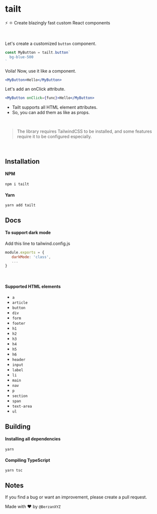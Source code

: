 # tailt
⚡ ⚛️ Create blazingly fast custom React components

<br>

 Let's create a customized `button` component.
```jsx
const MyButton = tailt.button`
  bg-blue-500
`
```
 Voila! Now, use it like a component.
```jsx
<MyButton>Hello</MyButton>
```
Let's add an onClick attribute.
```jsx
<MyButton onClick={func}>Hello</MyButton>
```
- Tailt supports all HTML element attributes. 
- So, you can add them as like as props.

<br>

> The library requires TailwindCSS to be installed, and some features require it to be configured especially.

<br>

## Installation
#### NPM
```
npm i tailt
```
#### Yarn
```
yarn add tailt
```

## Docs
#### To support dark mode
Add this line to tailwind.config.js 
```javascript
module.exports = {
   darkMode: 'class',
   ...
}
```

<br>

#### Supported HTML elements
- `a`
- `article`
- `button`
- `div`
- `form`
- `footer`
- `h1`
- `h2`
- `h3`
- `h4`
- `h5`
- `h6`
- `header`
- `input`
- `label`
- `li`
- `main`
- `nav`
- `p`
- `section`
- `span`
- `text-area`
- `ul`

## Building
#### Installing all dependencies
```
yarn
```
#### Compiling TypeScript
```
yarn tsc
```

## Notes
If you find a bug or want an improvement, please create a pull request.

Made with ❤️ by `@BerzanXYZ`
